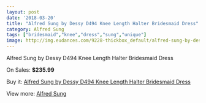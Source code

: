 ```yaml
---
layout: post
date: '2018-03-20'
title: "Alfred Sung by Dessy D494 Knee Length Halter Bridesmaid Dress"
category: Alfred Sung
tags: ["bridesmaid","knee","dress","sung","unique"]
image: http://img.eudances.com/9228-thickbox_default/alfred-sung-by-dessy-d494-knee-length-halter-bridesmaid-dress.jpg
---
```

Alfred Sung by Dessy D494 Knee Length Halter Bridesmaid Dress

On Sales: **$235.99**
<a href="https://www.eudances.com/en/alfred-sung/3093-alfred-sung-by-dessy-d494-knee-length-halter-bridesmaid-dress.html"><amp-img layout="responsive" width="600" height="600" src="//img.eudances.com/9228-thickbox_default/alfred-sung-by-dessy-d494-knee-length-halter-bridesmaid-dress.jpg" alt="Alfred Sung by Dessy D494 Knee Length Halter Bridesmaid Dress 0" /></a>
<a href="https://www.eudances.com/en/alfred-sung/3093-alfred-sung-by-dessy-d494-knee-length-halter-bridesmaid-dress.html"><amp-img layout="responsive" width="600" height="600" src="//img.eudances.com/9231-thickbox_default/alfred-sung-by-dessy-d494-knee-length-halter-bridesmaid-dress.jpg" alt="Alfred Sung by Dessy D494 Knee Length Halter Bridesmaid Dress 1" /></a>
<a href="https://www.eudances.com/en/alfred-sung/3093-alfred-sung-by-dessy-d494-knee-length-halter-bridesmaid-dress.html"><amp-img layout="responsive" width="600" height="600" src="//img.eudances.com/9230-thickbox_default/alfred-sung-by-dessy-d494-knee-length-halter-bridesmaid-dress.jpg" alt="Alfred Sung by Dessy D494 Knee Length Halter Bridesmaid Dress 2" /></a>
<a href="https://www.eudances.com/en/alfred-sung/3093-alfred-sung-by-dessy-d494-knee-length-halter-bridesmaid-dress.html"><amp-img layout="responsive" width="600" height="600" src="//img.eudances.com/9229-thickbox_default/alfred-sung-by-dessy-d494-knee-length-halter-bridesmaid-dress.jpg" alt="Alfred Sung by Dessy D494 Knee Length Halter Bridesmaid Dress 3" /></a>

Buy it: [Alfred Sung by Dessy D494 Knee Length Halter Bridesmaid Dress](https://www.eudances.com/en/alfred-sung/3093-alfred-sung-by-dessy-d494-knee-length-halter-bridesmaid-dress.html "Alfred Sung by Dessy D494 Knee Length Halter Bridesmaid Dress")

View more: [Alfred Sung](https://www.eudances.com/en/52-alfred-sung "Alfred Sung")